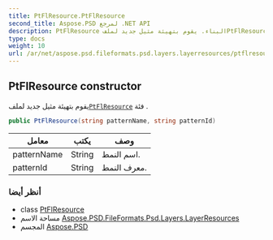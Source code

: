 ```yaml
---
title: PtFlResource.PtFlResource
second_title: Aspose.PSD لمرجع .NET API
description: PtFlResource البناء. يقوم بتهيئة مثيل جديد لملفPtFlResource فئة .
type: docs
weight: 10
url: /ar/net/aspose.psd.fileformats.psd.layers.layerresources/ptflresource/ptflresource/
---
```

## PtFlResource constructor

يقوم بتهيئة مثيل جديد لملف[`PtFlResource`](../) فئة .

```csharp
public PtFlResource(string patternName, string patternId)
```

| معامل | يكتب | وصف |
| --- | --- | --- |
| patternName | String | اسم النمط. |
| patternId | String | معرف النمط. |

### أنظر أيضا

* class [PtFlResource](../)
* مساحة الاسم [Aspose.PSD.FileFormats.Psd.Layers.LayerResources](../../ptflresource/)
* المجسم [Aspose.PSD](../../../)


